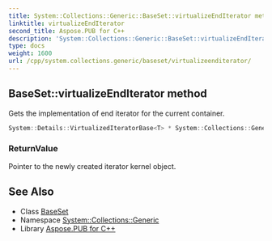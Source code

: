 ```yaml
---
title: System::Collections::Generic::BaseSet::virtualizeEndIterator method
linktitle: virtualizeEndIterator
second_title: Aspose.PUB for C++
description: 'System::Collections::Generic::BaseSet::virtualizeEndIterator method. Gets the implementation of end iterator for the current container in C++.'
type: docs
weight: 1600
url: /cpp/system.collections.generic/baseset/virtualizeenditerator/
---
```

## BaseSet::virtualizeEndIterator method


Gets the implementation of end iterator for the current container.

```cpp
System::Details::VirtualizedIteratorBase<T> * System::Collections::Generic::BaseSet<T, SET_T>::virtualizeEndIterator() override
```


### ReturnValue

Pointer to the newly created iterator kernel object.

## See Also

* Class [BaseSet](../)
* Namespace [System::Collections::Generic](../../)
* Library [Aspose.PUB for C++](../../../)
